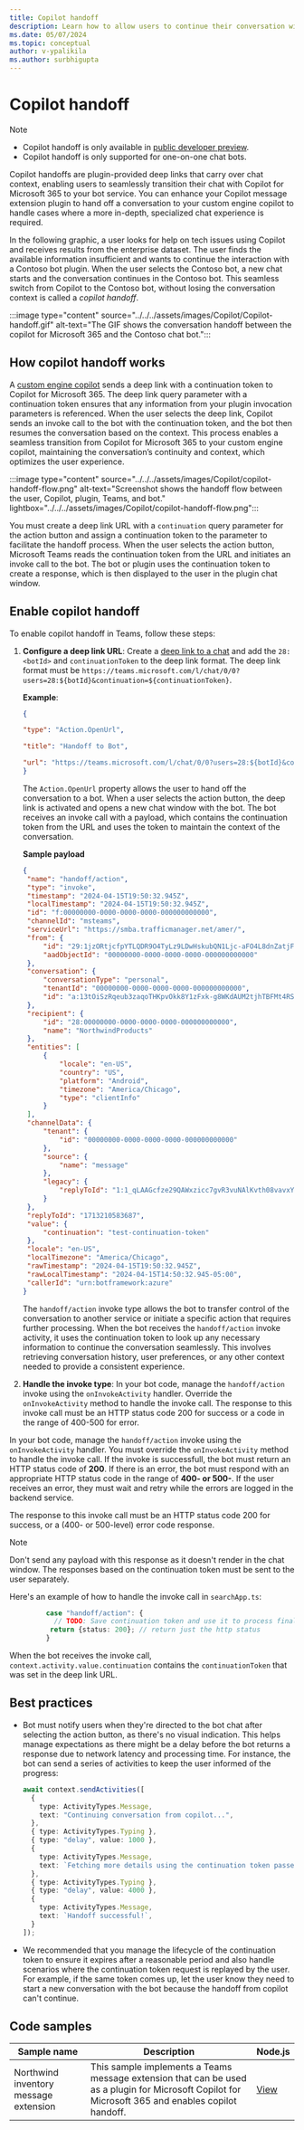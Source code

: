 ```yaml
---
title: Copilot handoff
description: Learn how to allow users to continue their conversation with custom engine copilot from the copilot for Microsoft 365.
ms.date: 05/07/2024
ms.topic: conceptual
author: v-ypalikila
ms.author: surbhigupta
---
```


# Copilot handoff

> [!NOTE]
>
> * Copilot handoff is only available in [public developer preview](../../../resources/dev-preview/developer-preview-intro.md).
> * Copilot handoff is only supported for one-on-one chat bots.

Copilot handoffs are plugin-provided deep links that carry over chat context, enabling users to seamlessly transition their chat with Copilot for Microsoft 365 to your bot service. You can enhance your Copilot message extension plugin to hand off a conversation to your custom engine copilot to handle cases where a more in-depth, specialized chat experience is required.

In the following graphic, a user looks for help on tech issues using Copilot and receives results from the enterprise dataset. The user finds the available information insufficient and wants to continue the interaction with a Contoso bot plugin.​ When the user selects the Contoso bot, a new chat starts and the conversation continues in the Contoso bot. This seamless switch from Copilot to the Contoso bot, without losing the conversation context is called a *copilot handoff*.

:::image type="content" source="../../../assets/images/Copilot/Copilot-handoff.gif" alt-text="The GIF shows the conversation handoff between the copilot for Microsoft 365 and the Contoso chat bot.":::

## How copilot handoff works

A [custom engine copilot](/microsoft-365-copilot/extensibility/overview-custom-engine-copilot) sends a deep link with a continuation token to Copilot for Microsoft 365. The deep link query parameter with a continuation token ensures that any information from your plugin invocation parameters is referenced. When the user selects the deep link, Copilot sends an invoke call to the bot with the continuation token, and the bot then resumes the conversation based on the context. This process enables a seamless transition from Copilot for Microsoft 365 to your custom engine copilot, maintaining the conversation’s continuity and context, which optimizes the user experience.

:::image type="content" source="../../../assets/images/Copilot/copilot-handoff-flow.png" alt-text="Screenshot shows the handoff flow between the user, Copilot, plugin, Teams, and bot." lightbox="../../../assets/images/Copilot/copilot-handoff-flow.png":::

You must create a deep link URL with a `continuation` query parameter for the action button and assign a continuation token to the parameter to facilitate the handoff process. When the user selects the action button, Microsoft Teams reads the continuation token from the URL and initiates an invoke call to the bot. The bot or plugin uses the continuation token to create a response, which is then displayed to the user in the plugin chat window.

## Enable copilot handoff

To enable copilot handoff in Teams, follow these steps:

1. **Configure a deep link URL**: Create a [deep link to a chat](../../../concepts/build-and-test/deep-link-teams.md#configure-deep-link-to-start-a-chat-manually) and add the `28:<botId>` and `continuationToken` to the deep link format. The deep link format must be `https://teams.microsoft.com/l/chat/0/0?users=28:${botId}&continuation=${continuationToken}`.

   **Example**:

   ```JSON
   { 

   "type": "Action.OpenUrl", 

   "title": "Handoff to Bot", 

   "url": "https://teams.microsoft.com/l/chat/0/0?users=28:${botId}&continuation=${continuationToken}" 
   }
   ```

   The `Action.OpenUrl` property allows the user to hand off the conversation to a bot. When a user selects the action button, the deep link is activated and opens a new chat window with the bot. The bot receives an invoke call with a payload, which contains the continuation token from the URL and uses the token to maintain the context of the conversation.

   **Sample payload**

   ```json
   { 
    "name": "handoff/action", 
    "type": "invoke", 
    "timestamp": "2024-04-15T19:50:32.945Z", 
    "localTimestamp": "2024-04-15T19:50:32.945Z", 
    "id": "f:00000000-0000-0000-0000-000000000000",
    "channelId": "msteams", 
    "serviceUrl": "https://smba.trafficmanager.net/amer/", 
    "from": { 
        "id": "29:1jzORtjcfpYTLQDR9O4TyLz9LDwHskubQN1Ljc-aFO4L8dnZatjFpSw1PCGa-Mm-Jo4uLp67Lvekcjq2hkPoxdA", 
        "aadObjectId": "00000000-0000-0000-0000-000000000000" 
    }, 
    "conversation": { 
        "conversationType": "personal", 
        "tenantId": "00000000-0000-0000-0000-000000000000",
        "id": "a:13tOiSzRqeub3zaqoTHKpvOkk8Y1zFxk-g8WKdAUM2tjhTBFMt4RSuL8YWi7uwFNBmbxsyzYYktJEyfimYXYiEoplQ34aJs1y8trDb7EIcG09xOjSUieHVzFZ2b8tkagZ" 
    }, 
    "recipient": { 
        "id": "28:00000000-0000-0000-0000-000000000000", 
        "name": "NorthwindProducts" 
    }, 
    "entities": [ 
        { 
            "locale": "en-US", 
            "country": "US", 
            "platform": "Android", 
            "timezone": "America/Chicago", 
            "type": "clientInfo" 
        } 
    ], 
    "channelData": { 
        "tenant": { 
            "id": "00000000-0000-0000-0000-000000000000" 
        }, 
        "source": { 
            "name": "message" 
        }, 
        "legacy": { 
            "replyToId": "1:1_qLAAGcfze29QAWxzicc7gvR3vuNAlKvth08vavxYYs" 
        } 
    }, 
    "replyToId": "1713210583687", 
    "value": { 
        "continuation": "test-continuation-token" 
    }, 
    "locale": "en-US", 
    "localTimezone": "America/Chicago", 
    "rawTimestamp": "2024-04-15T19:50:32.945Z", 
    "rawLocalTimestamp": "2024-04-15T14:50:32.945-05:00", 
    "callerId": "urn:botframework:azure" 
   }
   ```

   The `handoff/action` invoke type allows the bot to transfer control of the conversation to another service or initiate a specific action that requires further processing. When the bot receives the `handoff/action` invoke activity, it uses the continuation token to look up any necessary information to continue the conversation seamlessly. This involves retrieving conversation history, user preferences, or any other context needed to provide a consistent experience.

1. **Handle the invoke type**: In your bot code, manage the `handoff/action` invoke using the `onInvokeActivity` handler. Override the `onInvokeActivity` method to handle the invoke call. The response to this invoke call must be an HTTP status code 200 for success or a code in the range of 400-500 for error.

In your bot code, manage the `handoff/action` invoke using the `onInvokeActivity` handler. You must override the `onInvokeActivity` method to handle the invoke call. If the invoke is successfull, the bot must return an HTTP status code of **200**. If there is an error, the bot must respond with an appropriate HTTP status code in the range of **400- or 500-**. If the user receives an error, they must wait and retry while the errors are logged in the backend service.

The response to this invoke call must be an HTTP status code 200 for success, or a (400- or 500-level) error code response.

   > [!NOTE]
   > Don't send any payload with this response as it doesn't render in the chat window. The responses based on the continuation token must be sent to the user separately.

   Here's an example of how to handle the invoke call in `searchApp.ts`:

   ```typescript
            case "handoff/action": {
              // TODO: Save continuation token and use it to process final response to user later
             return {status: 200}; // return just the http status
            }
   ```

   When the bot receives the invoke call, `context.activity.value.continuation` contains the `continuationToken` that was set in the deep link URL.

## Best practices

* Bot must notify users when they're directed to the bot chat after selecting the action button, as there's no visual indication. This helps manage expectations as there might be a delay before the bot returns a response due to network latency and processing time. For instance, the bot can send a series of activities to keep the user informed of the progress:

    ```typescript
    await context.sendActivities([
      {
        type: ActivityTypes.Message,
        text: "Continuing conversation from copilot...",
      },
      { type: ActivityTypes.Typing },
      { type: "delay", value: 1000 },
      {
        type: ActivityTypes.Message,
        text: `Fetching more details using the continuation token passed: ${continuationToken}`,
      },
      { type: ActivityTypes.Typing },
      { type: "delay", value: 4000 },
      {
        type: ActivityTypes.Message,
        text: `Handoff successful!`,
      }
    ]);
    
    ```

* We recommended that you manage the lifecycle of the continuation token to ensure it expires after a reasonable period and also handle scenarios where the continuation token request is replayed by the user. For example, if the same token comes up, let the user know they need to start a new conversation with the bot because the handoff from copilot can't continue.

## Code samples

|Sample name | Description | Node.js|
| ----------------------|--------------------------------------------------------------------------------------------------------------------------------------------------------------------------------------------------------------------------------------------------------------------- | ----------------------------------------------------------------------------------------------------------- |
| Northwind inventory message extension                               | This sample implements a Teams message extension that can be used as a plugin for Microsoft Copilot for Microsoft 365 and enables copilot handoff.             | [View](https://github.com/OfficeDev/Copilot-for-M365-Plugins-Samples/tree/main/samples/msgext-northwind-inventory-ts)              |
